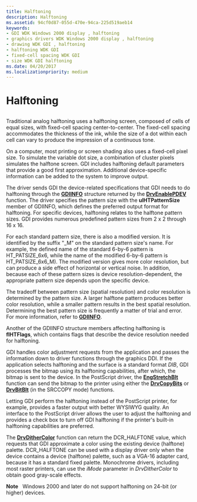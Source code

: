 ```yaml
---
title: Halftoning
description: Halftoning
ms.assetid: 94cf0d87-055d-470e-94ca-225d519aeb14
keywords:
- GDI WDK Windows 2000 display , halftoning
- graphics drivers WDK Windows 2000 display , halftoning
- drawing WDK GDI , halftoning
- halftoning WDK GDI
- fixed-cell spacing WDK GDI
- size WDK GDI halftoning
ms.date: 04/20/2017
ms.localizationpriority: medium
---
```


# Halftoning


## <span id="ddk_halftoning_gg"></span><span id="DDK_HALFTONING_GG"></span>


Traditional analog halftoning uses a halftoning screen, composed of cells of equal sizes, with fixed-cell spacing center-to-center. The fixed-cell spacing accommodates the thickness of the ink, while the size of a dot within each cell can vary to produce the impression of a continuous tone.

On a computer, most printing or screen shading also uses a fixed-cell pixel size. To simulate the variable dot size, a combination of cluster pixels simulates the halftone screen. GDI includes halftoning default parameters that provide a good first approximation. Additional device-specific information can be added to the system to improve output.

The driver sends GDI the device-related specifications that GDI needs to do halftoning through the [**GDIINFO**](/windows/desktop/api/winddi/ns-winddi-_gdiinfo) structure returned by the [**DrvEnablePDEV**](/windows/desktop/api/winddi/nf-winddi-drvenablepdev) function. The driver specifies the pattern size with the **ulHTPatternSize** member of GDIINFO, which defines the preferred output format for halftoning. For specific devices, halftoning relates to the halftone pattern sizes. GDI provides numerous predefined pattern sizes from 2 x 2 through 16 x 16.

For each standard pattern size, there is also a modified version. It is identified by the suffix "\_M" on the standard pattern size's name. For example, the defined name of the standard 6-by-6 pattern is HT\_PATSIZE\_6x6, while the name of the modified 6-by-6 pattern is HT\_PATSIZE\_6x6\_M). The modified version gives more color resolution, but can produce a side effect of horizontal or vertical noise. In addition, because each of these pattern sizes is device resolution-dependent, the appropriate pattern size depends upon the specific device.

The tradeoff between pattern size (spatial resolution) and color resolution is determined by the pattern size. A larger halftone pattern produces better color resolution, while a smaller pattern results in the best spatial resolution. Determining the best pattern size is frequently a matter of trial and error. For more information, refer to [**GDIINFO**](/windows/desktop/api/winddi/ns-winddi-_gdiinfo).

Another of the GDIINFO structure members affecting halftoning is **flHTFlags**, which contains flags that describe the device resolution needed for halftoning.

GDI handles color adjustment requests from the application and passes the information down to driver functions through the graphics DDI. If the application selects halftoning and the surface is a standard format *DIB*, GDI processes the bitmap using its halftoning capabilities, after which, the bitmap is sent to the device. In the PostScript driver, the [**EngStretchBlt**](/windows/desktop/api/winddi/nf-winddi-engstretchblt) function can send the bitmap to the printer using either the [**DrvCopyBits**](/windows/desktop/api/winddi/nf-winddi-drvcopybits) or [**DrvBitBlt**](/windows/desktop/api/winddi/nf-winddi-drvbitblt) (in the SRCCOPY mode) functions.

Letting GDI perform the halftoning instead of the PostScript printer, for example, provides a faster output with better WYSIWYG quality. An interface to the PostScript driver allows the user to adjust the halftoning and provides a check box to turn off GDI halftoning if the printer's built-in halftoning capabilities are preferred.

The [**DrvDitherColor**](/windows/desktop/api/winddi/nf-winddi-drvdithercolor) function can return the DCR\_HALFTONE value, which requests that GDI approximate a color using the existing device (halftone) palette. DCR\_HALFTONE can be used with a display driver only when the device contains a device (halftone) palette, such as a VGA-16 adapter card, because it has a standard fixed palette. Monochrome drivers, including most raster printers, can use the *iMode* parameter in *DrvDitherColor* to obtain good gray-scale effects.

**Note**   Windows 2000 and later do not support halftoning on 24-bit (or higher) devices.

 

 

